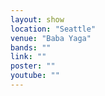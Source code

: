 ```yaml
---
layout: show
location: "Seattle"
venue: "Baba Yaga"
bands: ""
link: ""
poster: ""
youtube: ""
---
```



